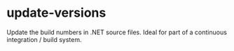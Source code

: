 # update-versions
Update the build numbers in .NET source files. Ideal for part of a continuous integration / build system.
